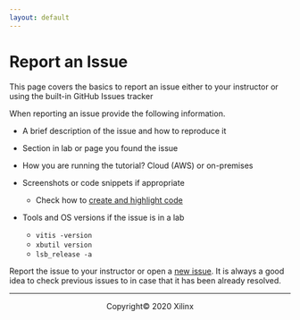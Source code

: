 ```yaml
---
layout: default
---
```


# Report an Issue

This page covers the basics to report an issue either to your instructor or using the built-in GitHub Issues tracker

When reporting an issue provide the following information.

- A brief description of the issue and how to reproduce it

- Section in lab or page you found the issue

- How you are running the tutorial? Cloud (AWS) or on-premises

- Screenshots or code snippets if appropriate
    - Check how to [create and highlight code](https://docs.github.com/en/github/writing-on-github/creating-and-highlighting-code-blocks)

- Tools and OS versions if the issue is in a lab

    - `vitis -version`
    - `xbutil version`
    - `lsb_release -a`


Report the issue to your instructor or open a [new issue](https://github.com/Xilinx/xup_compute_acceleration/issues).
It is always a good idea to check previous issues to in case that it has been already resolved.

---------------------------------------
<p align="center">Copyright&copy; 2020 Xilinx</p>